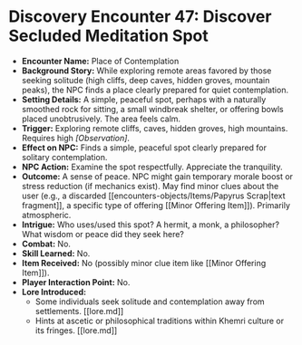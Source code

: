 # Discovery Encounter 47: Discover Secluded Meditation Spot

*   **Encounter Name:** Place of Contemplation
*   **Background Story:** While exploring remote areas favored by those seeking solitude (high cliffs, deep caves, hidden groves, mountain peaks), the NPC finds a place clearly prepared for quiet contemplation.
*   **Setting Details:** A simple, peaceful spot, perhaps with a naturally smoothed rock for sitting, a small windbreak shelter, or offering bowls placed unobtrusively. The area feels calm.
*   **Trigger:** Exploring remote cliffs, caves, hidden groves, high mountains. Requires high *[Observation]*. 
*   **Effect on NPC:** Finds a simple, peaceful spot clearly prepared for solitary contemplation.
*   **NPC Action:** Examine the spot respectfully. Appreciate the tranquility.
*   **Outcome:** A sense of peace. NPC might gain temporary morale boost or stress reduction (if mechanics exist). May find minor clues about the user (e.g., a discarded [[encounters-objects/Items/Papyrus Scrap|text fragment]], a specific type of offering [[Minor Offering Item]]). Primarily atmospheric.
*   **Intrigue:** Who uses/used this spot? A hermit, a monk, a philosopher? What wisdom or peace did they seek here?
*   **Combat:** No.
*   **Skill Learned:** No.
*   **Item Received:** No (possibly minor clue item like [[Minor Offering Item]]).
*   **Player Interaction Point:** No.
*   **Lore Introduced:**
    *   Some individuals seek solitude and contemplation away from settlements. \[[lore.md]]
    *   Hints at ascetic or philosophical traditions within Khemri culture or its fringes. \[[lore.md]] 